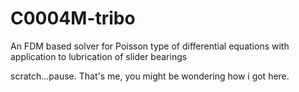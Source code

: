 # C0004M-tribo
An FDM based solver for Poisson type of differential equations with application to lubrication of slider bearings


scratch...pause. That's me, you might be wondering how i got here.